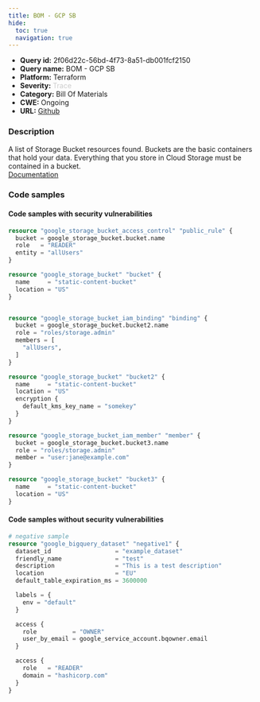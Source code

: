 ```yaml
---
title: BOM - GCP SB
hide:
  toc: true
  navigation: true
---
```


<style>
  .highlight .hll {
    background-color: #ff171742;
  }
  .md-content {
    max-width: 1100px;
    margin: 0 auto;
  }
</style>

-   **Query id:** 2f06d22c-56bd-4f73-8a51-db001fcf2150
-   **Query name:** BOM - GCP SB
-   **Platform:** Terraform
-   **Severity:** <span style="color:#CCCCCC">Trace</span>
-   **Category:** Bill Of Materials
-   **CWE:** Ongoing
-   **URL:** [Github](https://github.com/Checkmarx/kics/tree/master/assets/queries/terraform/gcp_bom/sb)

### Description
A list of Storage Bucket resources found. Buckets are the basic containers that hold your data. Everything that you store in Cloud Storage must be contained in a bucket.<br>
[Documentation](https://kics.io)

### Code samples
#### Code samples with security vulnerabilities
```tf title="Positive test num. 1 - tf file" hl_lines="35 21 7"
resource "google_storage_bucket_access_control" "public_rule" {
  bucket = google_storage_bucket.bucket.name
  role   = "READER"
  entity = "allUsers"
}

resource "google_storage_bucket" "bucket" {
  name     = "static-content-bucket"
  location = "US"
}


resource "google_storage_bucket_iam_binding" "binding" {
  bucket = google_storage_bucket.bucket2.name
  role = "roles/storage.admin"
  members = [
    "allUsers",
  ]
}

resource "google_storage_bucket" "bucket2" {
  name     = "static-content-bucket"
  location = "US"
  encryption {
    default_kms_key_name = "somekey"
  }
}

resource "google_storage_bucket_iam_member" "member" {
  bucket = google_storage_bucket.bucket3.name
  role = "roles/storage.admin"
  member = "user:jane@example.com"
}

resource "google_storage_bucket" "bucket3" {
  name     = "static-content-bucket"
  location = "US"
}

```


#### Code samples without security vulnerabilities
```tf title="Negative test num. 1 - tf file"
# negative sample
resource "google_bigquery_dataset" "negative1" {
  dataset_id                  = "example_dataset"
  friendly_name               = "test"
  description                 = "This is a test description"
  location                    = "EU"
  default_table_expiration_ms = 3600000

  labels = {
    env = "default"
  }

  access {
    role          = "OWNER"
    user_by_email = google_service_account.bqowner.email
  }

  access {
    role   = "READER"
    domain = "hashicorp.com"
  }
}

```
